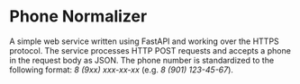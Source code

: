 # Phone Normalizer
A simple web service written using FastAPI and working over the HTTPS protocol.
The service processes HTTP POST requests and accepts a phone in the request body as JSON.
The phone number is standardized to the following format: *8 (9xx) xxx-xx-xx* (e.g. *8 (901) 123-45-67*).
